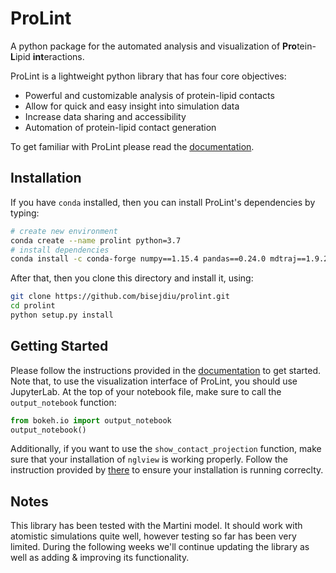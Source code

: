 # ProLint
A python package for the automated analysis and visualization of **Pro**tein-**L**ipid **int**eractions.


ProLint is a lightweight python library that has four core objectives:
* Powerful and customizable analysis of protein-lipid contacts
* Allow for quick and easy insight into simulation data
* Increase data sharing and accessibility
* Automation of protein-lipid contact generation


To get familiar with ProLint please read the <a href="https://prolint.readthedocs.io" target="_blank">documentation</a>.
## Installation

If you have `conda` installed, then you can install ProLint's dependencies by typing: 

```sh
# create new environment
conda create --name prolint python=3.7
# install dependencies
conda install -c conda-forge numpy==1.15.4 pandas==0.24.0 mdtraj==1.9.2 scipy pyyaml colorcet bokeh==1.4.0 networkx nglview==2.7.7 matplotlib jupyterlab
```

After that, then you clone this directory and install it, using: 

```sh
git clone https://github.com/bisejdiu/prolint.git
cd prolint
python setup.py install
```

## Getting Started

Please follow the instructions provided in the <a href="https://prolint.readthedocs.io" target="_blank">documentation</a> to get started. Note that, to use the visualization interface of ProLint, 
you should use JupyterLab. At the top of your notebook file, make sure to call the `output_notebook` function: 

```python
from bokeh.io import output_notebook
output_notebook()
```

Additionally, if you want to use the `show_contact_projection` function, make sure that your installation of `nglview` is working properly. 
Follow the instruction provided by <a href="https://github.com/nglviewer/nglview" target="_blank">there</a> to ensure your installation is running correclty.

## Notes
This library has been tested with the Martini model. It should work with atomistic simulations quite well, however testing so far has been very limited. 
During the following weeks we'll continue updating the library as well as adding & improving its functionality. 
